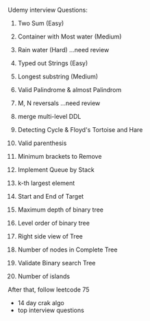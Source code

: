Udemy interview Questions:

1. Two Sum  (Easy)
2. Container with Most water (Medium)
3. Rain water (Hard)  ...need review
4. Typed out Strings (Easy)
5. Longest substring (Medium)

6. Valid Palindrome & almost Palindrom
7. M, N reversals ...need review
8. merge multi-level DDL
9.  Detecting Cycle & Floyd's Tortoise and Hare
10. Valid parenthesis

11. Minimum brackets to Remove
12. Implement Queue by Stack
13. k-th largest element
14. Start and End of Target
15. Maximum depth of binary tree

16. Level order of binary tree
17. Right side view of Tree
18. Number of nodes in Complete Tree
19. Validate Binary search Tree
20. Number of islands





After that, 
follow leetcode 75
+ 14 day crak algo
+ top interview questions